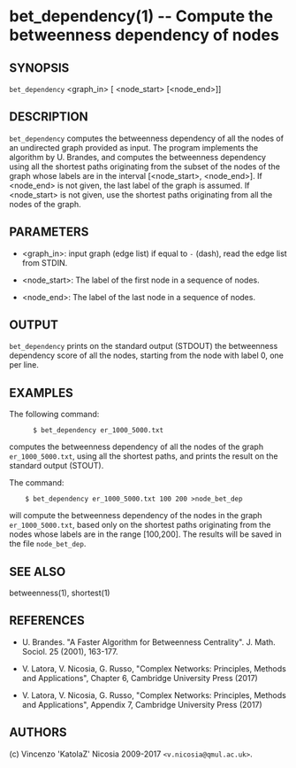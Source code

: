 bet_dependency(1) -- Compute the betweenness dependency of nodes
======

## SYNOPSIS

`bet_dependency` <graph_in> [ <node_start> [<node_end>]]


## DESCRIPTION

`bet_dependency` computes the betweenness dependency of all the nodes
of an undirected graph provided as input. The program implements the
algorithm by U. Brandes, and computes the betweenness dependency using
all the shortest paths originating from the subset of the nodes of the
graph whose labels are in the interval [<node_start>, <node_end>]. If
<node_end> is not given, the last label of the graph is assumed. If
<node_start> is not given, use the shortest paths originating from all
the nodes of the graph.

## PARAMETERS

* <graph_in>:
    input graph (edge list) if equal to `-` (dash), read the edge list
    from STDIN.

* <node_start>:
    The label of the first node in a sequence of nodes.

* <node_end>:
    The label of the last node in a sequence of nodes.


## OUTPUT

`bet_dependency` prints on the standard output (STDOUT) the
betweenness dependency score of all the nodes, starting from the node
with label 0, one per line.


## EXAMPLES

The following command:

          $ bet_dependency er_1000_5000.txt 

computes the betweenness dependency of all the nodes of the graph
`er_1000_5000.txt`, using all the shortest paths, and prints the
result on the standard output (STOUT).

The command:
    
        $ bet_dependency er_1000_5000.txt 100 200 >node_bet_dep

will compute the betweenness dependency of the nodes in the graph
`er_1000_5000.txt`, based only on the shortest paths originating from
the nodes whose labels are in the range [100,200]. The results will be
saved in the file `node_bet_dep`.

## SEE ALSO

betweenness(1), shortest(1)

## REFERENCES
* U\. Brandes. "A Faster Algorithm for Betweenness Centrality". 
  J\. Math. Sociol. 25 (2001), 163-177.

* V\. Latora, V. Nicosia, G. Russo, "Complex Networks: Principles,
  Methods and Applications", Chapter 6, Cambridge University Press
  (2017)

* V\. Latora, V. Nicosia, G. Russo, "Complex Networks: Principles,
  Methods and Applications", Appendix 7, Cambridge University Press
  (2017)


## AUTHORS

(c) Vincenzo 'KatolaZ' Nicosia 2009-2017 `<v.nicosia@qmul.ac.uk>`.
